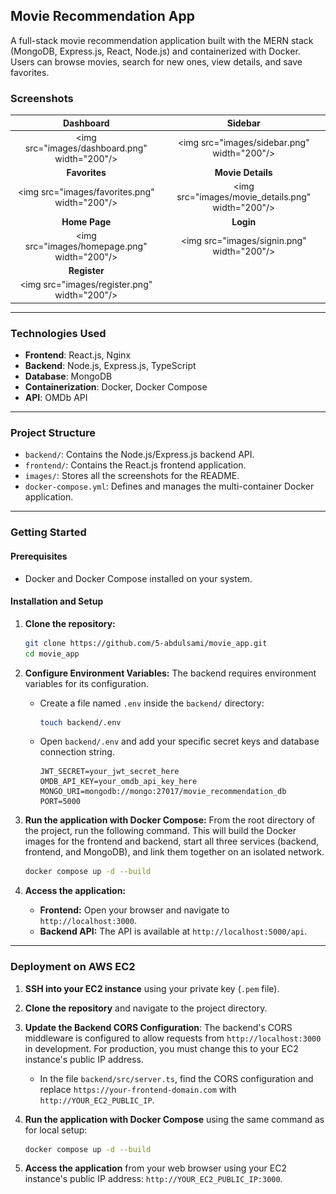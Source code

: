 ## Movie Recommendation App

A full-stack movie recommendation application built with the MERN stack (MongoDB, Express.js, React, Node.js) and containerized with Docker. Users can browse movies, search for new ones, view details, and save favorites.

### Screenshots

| Dashboard | Sidebar |
| :---: | :---: |
| \<img src="images/dashboard.png" width="200"/\> | \<img src="images/sidebar.png" width="200"/\> |
| **Favorites** | **Movie Details** |
| \<img src="images/favorites.png" width="200"/\> | \<img src="images/movie\_details.png" width="200"/\> |
| **Home Page** | **Login** |
| \<img src="images/homepage.png" width="200"/\> | \<img src="images/signin.png" width="200"/\> |
| **Register** | |
| \<img src="images/register.png" width="200"/\> | |

-----

### Technologies Used

  * **Frontend**: React.js, Nginx
  * **Backend**: Node.js, Express.js, TypeScript
  * **Database**: MongoDB
  * **Containerization**: Docker, Docker Compose
  * **API**: OMDb API

-----

### Project Structure

  * `backend/`: Contains the Node.js/Express.js backend API.
  * `frontend/`: Contains the React.js frontend application.
  * `images/`: Stores all the screenshots for the README.
  * `docker-compose.yml`: Defines and manages the multi-container Docker application.

-----

### Getting Started

#### Prerequisites

  * Docker and Docker Compose installed on your system.

#### Installation and Setup

1.  **Clone the repository:**

    ```bash
    git clone https://github.com/5-abdulsami/movie_app.git
    cd movie_app
    ```

2.  **Configure Environment Variables:**
    The backend requires environment variables for its configuration.

      * Create a file named `.env` inside the `backend/` directory:
        ```bash
        touch backend/.env
        ```
      * Open `backend/.env` and add your specific secret keys and database connection string.
        ```
        JWT_SECRET=your_jwt_secret_here
        OMDB_API_KEY=your_omdb_api_key_here
        MONGO_URI=mongodb://mongo:27017/movie_recommendation_db
        PORT=5000
        ```

3.  **Run the application with Docker Compose:**
    From the root directory of the project, run the following command. This will build the Docker images for the frontend and backend, start all three services (backend, frontend, and MongoDB), and link them together on an isolated network.

    ```bash
    docker compose up -d --build
    ```

4.  **Access the application:**

      * **Frontend:** Open your browser and navigate to `http://localhost:3000`.
      * **Backend API:** The API is available at `http://localhost:5000/api`.

-----

### Deployment on AWS EC2

1.  **SSH into your EC2 instance** using your private key (`.pem` file).

2.  **Clone the repository** and navigate to the project directory.

3.  **Update the Backend CORS Configuration**:
    The backend's CORS middleware is configured to allow requests from `http://localhost:3000` in development. For production, you must change this to your EC2 instance's public IP address.

      * In the file `backend/src/server.ts`, find the CORS configuration and replace `https://your-frontend-domain.com` with `http://YOUR_EC2_PUBLIC_IP`.

4.  **Run the application with Docker Compose** using the same command as for local setup:

    ```bash
    docker compose up -d --build
    ```

5.  **Access the application** from your web browser using your EC2 instance's public IP address: `http://YOUR_EC2_PUBLIC_IP:3000`.
